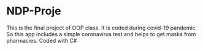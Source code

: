 # NDP-Proje

This is the final project of OOP class.  It is coded during covid-19 pandemic.
So this app includes a simple coronavirus test and helps to get masks from pharmacies.
Coded with C#
